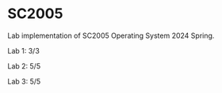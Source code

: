 # SC2005

Lab implementation of SC2005 Operating System 2024 Spring.

Lab 1: 3/3

Lab 2: 5/5

Lab 3: 5/5